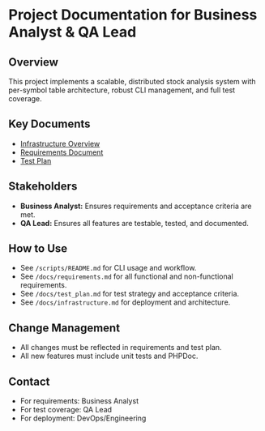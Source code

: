 # Project Documentation for Business Analyst & QA Lead

## Overview
This project implements a scalable, distributed stock analysis system with per-symbol table architecture, robust CLI management, and full test coverage.

## Key Documents
- [Infrastructure Overview](infrastructure.md)
- [Requirements Document](requirements.md)
- [Test Plan](test_plan.md)

## Stakeholders
- **Business Analyst:** Ensures requirements and acceptance criteria are met.
- **QA Lead:** Ensures all features are testable, tested, and documented.

## How to Use
- See `/scripts/README.md` for CLI usage and workflow.
- See `/docs/requirements.md` for all functional and non-functional requirements.
- See `/docs/test_plan.md` for test strategy and acceptance criteria.
- See `/docs/infrastructure.md` for deployment and architecture.

## Change Management
- All changes must be reflected in requirements and test plan.
- All new features must include unit tests and PHPDoc.

## Contact
- For requirements: Business Analyst
- For test coverage: QA Lead
- For deployment: DevOps/Engineering
